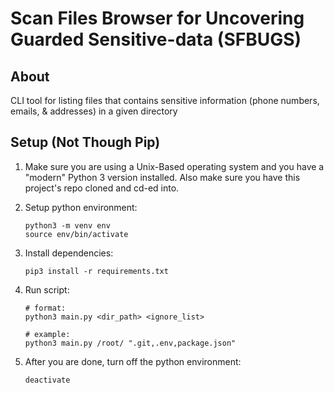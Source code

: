 # Scan Files Browser for Uncovering Guarded Sensitive-data (SFBUGS)

## About

CLI tool for listing files that contains sensitive information (phone numbers, emails, & addresses) in a given directory

## Setup (Not Though Pip)

1. Make sure you are using a Unix-Based operating system and you have a "modern" Python 3 version installed. Also make sure you have this project's repo cloned and cd-ed into.

2. Setup python environment:

    ```
    python3 -m venv env
    source env/bin/activate
    ```

3. Install dependencies:

    ```
    pip3 install -r requirements.txt
    ```

4. Run script:
    
    ```
    # format:
    python3 main.py <dir_path> <ignore_list>
    
    # example:
    python3 main.py /root/ ".git,.env,package.json"
    ```

5. After you are done, turn off the python environment:

    ```
    deactivate
    ```

